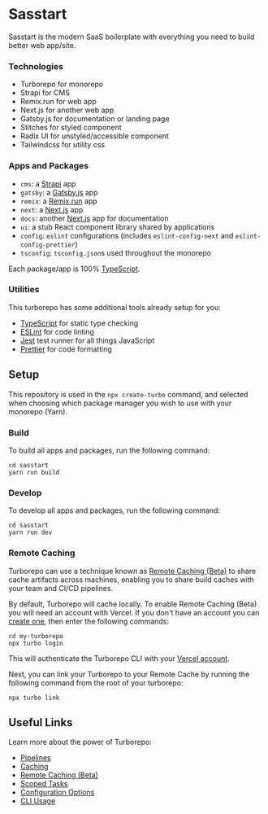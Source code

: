 # Sasstart

Sasstart is the modern SaaS boilerplate with everything you need to build better web app/site.

### Technologies

- Turborepo for monorepo
- Strapi for CMS
- Remix.run for web app
- Next.js for another web app
- Gatsby.js for documentation or landing page
- Stitches for styled component
- Radix UI for unstyled/accessible component
- Tailwindcss for utility css

### Apps and Packages

- `cms`: a [Strapi](https://strapi.io/) app
- `gatsby`: a [Gatsby.js](https://www.gatsbyjs.org/) app
- `remix`: a [Remix.run](https://remix.run/) app
- `next`: a [Next.js](https://nextjs.org) app
- `docs`: another [Next.js](https://nextjs.org) app for documentation
- `ui`: a stub React component library shared by applications
- `config`: `eslint` configurations (includes `eslint-config-next` and `eslint-config-prettier`)
- `tsconfig`: `tsconfig.json`s used throughout the monorepo

Each package/app is 100% [TypeScript](https://www.typescriptlang.org/).

### Utilities

This turborepo has some additional tools already setup for you:

- [TypeScript](https://www.typescriptlang.org/) for static type checking
- [ESLint](https://eslint.org/) for code linting
- [Jest](https://jestjs.io) test runner for all things JavaScript
- [Prettier](https://prettier.io) for code formatting

## Setup

This repository is used in the `npx create-turbo` command, and selected when choosing which package manager you wish to use with your monorepo (Yarn).

### Build

To build all apps and packages, run the following command:

```
cd sasstart
yarn run build
```

### Develop

To develop all apps and packages, run the following command:

```
cd sasstart
yarn run dev
```

### Remote Caching

Turborepo can use a technique known as [Remote Caching (Beta)](https://turborepo.org/docs/features/remote-caching) to share cache artifacts across machines, enabling you to share build caches with your team and CI/CD pipelines.

By default, Turborepo will cache locally. To enable Remote Caching (Beta) you will need an account with Vercel. If you don't have an account you can [create one](https://vercel.com/signup), then enter the following commands:

```
cd my-turborepo
npx turbo login
```

This will authenticate the Turborepo CLI with your [Vercel account](https://vercel.com/docs/concepts/personal-accounts/overview).

Next, you can link your Turborepo to your Remote Cache by running the following command from the root of your turborepo:

```
npx turbo link
```

## Useful Links

Learn more about the power of Turborepo:

- [Pipelines](https://turborepo.org/docs/features/pipelines)
- [Caching](https://turborepo.org/docs/features/caching)
- [Remote Caching (Beta)](https://turborepo.org/docs/features/remote-caching)
- [Scoped Tasks](https://turborepo.org/docs/features/scopes)
- [Configuration Options](https://turborepo.org/docs/reference/configuration)
- [CLI Usage](https://turborepo.org/docs/reference/command-line-reference)
